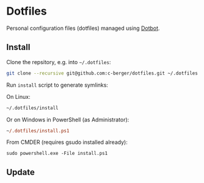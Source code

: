 # Dotfiles

Personal configuration files (dotfiles) managed using
[Dotbot](https://github.com/anishathalye/dotbot).

## Install

Clone the repsitory, e.g. into `~/.dotfiles`:

```sh
git clone --recursive git@github.com:c-berger/dotfiles.git ~/.dotfiles
```

Run `install` script to generate symlinks:

On Linux:

```sh
~/.dotfiles/install
```

Or on Windows in PowerShell (as Administrator):

```ps
~/.dotfiles/install.ps1
```

From CMDER (requires gsudo installed already):

```
sudo powershell.exe -File install.ps1
```

## Update
